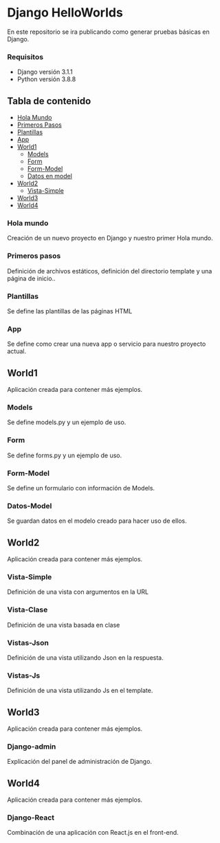 # Django HelloWorlds
En este repositorio se ira publicando como generar pruebas básicas en Django.

### Requisitos 
- Django versión 3.1.1
- Python versión 3.8.8

## Tabla de contenido
- [Hola Mundo](#hola-mundo)
- [Primeros Pasos](#primeros-pasos )
- [Plantillas](#plantillas)
- [App](#app)
- [World1](#world1)
  -   [Models](#models)
  -   [Form](#form)
  -   [Form-Model](#form-model)
  -   [Datos en model](#datos-model)
- [World2](#world2)
  - [Vista-Simple](#vista-simple)
- [World3](#world3)
- [World4](#world4)



### Hola mundo 
Creación de un nuevo proyecto en Django y nuestro primer Hola mundo. 

### Primeros pasos
Definición de archivos estáticos, definición del directorio template y una página de inicio..

### Plantillas
Se define las plantillas de las páginas HTML

### App
Se define como crear una nueva app o servicio para nuestro proyecto actual.

## World1
Aplicación creada para contener más ejemplos.

### Models
Se define models.py y un ejemplo de uso.

### Form
Se define forms.py y un ejemplo de uso.

### Form-Model
Se define un formulario con información de Models.

### Datos-Model
Se guardan datos en el modelo creado para hacer uso de ellos.

## World2
Aplicación creada para contener más ejemplos.

### Vista-Simple
Definición de una vista con argumentos en la URL

### Vista-Clase
Definición de una vista basada en clase

### Vistas-Json
Definición de una vista utilizando Json en la respuesta.

### Vistas-Js
Definición de una vista utilizando Js en el template.

## World3
Aplicación creada para contener más ejemplos.

### Django-admin
Explicación del panel de administración de Django.

## World4
Aplicación creada para contener más ejemplos.

### Django-React
Combinación de una aplicación con React.js en el front-end.
